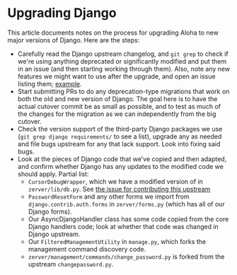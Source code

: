 # Upgrading Django

This article documents notes on the process for upgrading Aloha to
new major versions of Django. Here are the steps:

- Carefully read the Django upstream changelog, and `git grep` to
  check if we're using anything deprecated or significantly modified
  and put them in an issue (and then starting working through them).
  Also, note any new features we might want to use after the upgrade,
  and open an issue listing them;
  [example](https://github.com/zulip/zulip/issues/2564).
- Start submitting PRs to do any deprecation-type migrations that work
  on both the old and new version of Django. The goal here is to have
  the actual cutover commit be as small as possible, and to test as
  much of the changes for the migration as we can independently from
  the big cutover.
- Check the version support of the third-party Django packages we use
  (`git grep django requirements/` to see a list), upgrade any as
  needed and file bugs upstream for any that lack support. Look into
  fixing said bugs.
- Look at the pieces of Django code that we've copied and then
  adapted, and confirm whether Django has any updates to the modified
  code we should apply. Partial list:
  - `CursorDebugWrapper`, which we have a modified version of in
    `zerver/lib/db.py`. See
    [the issue for contributing this upstream](https://github.com/zulip/zulip/issues/974)
  - `PasswordResetForm` and any other forms we import from
    `django.contrib.auth.forms` in `zerver/forms.py` (which has all of
    our Django forms).
  - Our AsyncDjangoHandler class has some code copied from the core
    Django handlers code; look at whether that code was changed in
    Django upstream.
  - Our `FilteredManagementUtility` in `manage.py`, which forks the
    management command discovery code.
  - `zerver/management/commands/change_password.py` is forked from the
    upstream `changepassword.py`.
